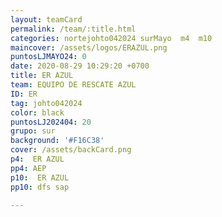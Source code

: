 ```yaml
---
layout: teamCard
permalink: /team/:title.html
categories: nortejohto042024 surMayo  m4  m10 
maincover: /assets/logos/ERAZUL.png
puntosLJMAYO24: 0
date: 2020-08-29 10:29:20 +0700
title: ER AZUL
team: EQUIPO DE RESCATE AZUL
ID: ER
tag: johto042024
color: black
puntosLJ202404: 20
grupo: sur
background: '#F16C38'
cover: /assets/backCard.png
p4:  ER AZUL
pp4: AEP
p10:  ER AZUL
pp10: dfs sap

---
```



